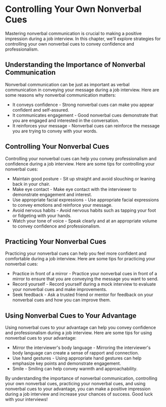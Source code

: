 Controlling Your Own Nonverbal Cues
==================================================================================

Mastering nonverbal communication is crucial to making a positive impression during a job interview. In this chapter, we'll explore strategies for controlling your own nonverbal cues to convey confidence and professionalism.

Understanding the Importance of Nonverbal Communication
-------------------------------------------------------

Nonverbal communication can be just as important as verbal communication in conveying your message during a job interview. Here are some reasons why nonverbal communication matters:

* It conveys confidence - Strong nonverbal cues can make you appear confident and self-assured.
* It communicates engagement - Good nonverbal cues demonstrate that you are engaged and interested in the conversation.
* It reinforces your message - Nonverbal cues can reinforce the message you are trying to convey with your words.

Controlling Your Nonverbal Cues
-------------------------------

Controlling your nonverbal cues can help you convey professionalism and confidence during a job interview. Here are some tips for controlling your nonverbal cues:

* Maintain good posture - Sit up straight and avoid slouching or leaning back in your chair.
* Make eye contact - Make eye contact with the interviewer to demonstrate engagement and interest.
* Use appropriate facial expressions - Use appropriate facial expressions to convey emotions and reinforce your message.
* Avoid nervous habits - Avoid nervous habits such as tapping your foot or fidgeting with your hands.
* Watch your tone of voice - Speak clearly and at an appropriate volume to convey confidence and professionalism.

Practicing Your Nonverbal Cues
------------------------------

Practicing your nonverbal cues can help you feel more confident and comfortable during a job interview. Here are some tips for practicing your nonverbal cues:

* Practice in front of a mirror - Practice your nonverbal cues in front of a mirror to ensure that you are conveying the message you want to send.
* Record yourself - Record yourself during a mock interview to evaluate your nonverbal cues and make improvements.
* Seek feedback - Ask a trusted friend or mentor for feedback on your nonverbal cues and how you can improve them.

Using Nonverbal Cues to Your Advantage
--------------------------------------

Using nonverbal cues to your advantage can help you convey confidence and professionalism during a job interview. Here are some tips for using nonverbal cues to your advantage:

* Mirror the interviewer's body language - Mirroring the interviewer's body language can create a sense of rapport and connection.
* Use hand gestures - Using appropriate hand gestures can help emphasize key points and demonstrate engagement.
* Smile - Smiling can help convey warmth and approachability.

By understanding the importance of nonverbal communication, controlling your own nonverbal cues, practicing your nonverbal cues, and using nonverbal cues to your advantage, you can make a positive impression during a job interview and increase your chances of success. Good luck with your interviews!
